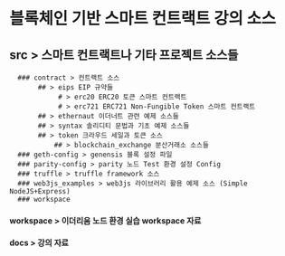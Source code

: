 # 블록체인 기반 스마트 컨트랙트 강의 소스

## src > 스마트 컨트랙트나 기타 프로젝트 소스들
      ### contract > 컨트랙트 소스 
      	   ## > eips EIP 규약들 
      	        # > erc20 ERC20 토큰 스마트 컨트랙트 
      	        # > erc721 ERC721 Non-Fungible Token 스마트 컨트랙트
      	   ## > ethernaut 이더너트 관련 예제 소스들
      	   ## > syntax 솔리디티 문법과 기초 예제 소스들
      	   ## > token 크라우드 세일과 토큰 소스
               ## > blockchain_exchange 분산거래소 소스들
      ### geth-config > genensis 블록 설정 파일
      ### parity-config > parity 노드 Test 환경 설정 Config
      ### truffle > truffle framework 소스
      ### web3js_examples > web3js 라이브러리 활용 예제 소스 (Simple NodeJS+Express)
      ### workspace
#### workspace > 이더리움 노드 환경 실습 workspace 자료
#### docs > 강의 자료
